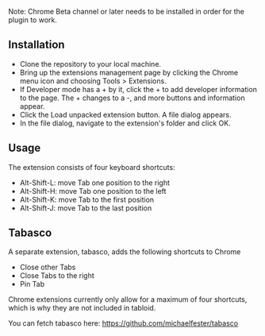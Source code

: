 Note: Chrome Beta channel or later needs to be installed in order for the plugin to work.

## Installation

* Clone the repository to your local machine.
* Bring up the extensions management page by clicking the Chrome menu icon and choosing Tools > Extensions.
* If Developer mode has a + by it, click the + to add developer information to the page. The + changes to a -, and more buttons and information appear.
* Click the Load unpacked extension button. A file dialog appears.
* In the file dialog, navigate to the extension's folder and click OK.

## Usage

The extension consists of four keyboard shortcuts:

* Alt-Shift-L: move Tab one position to the right
* Alt-Shift-H: move Tab one position to the left
* Alt-Shift-K: move Tab to the first position
* Alt-Shift-J: move Tab to the last position

## Tabasco

A separate extension, tabasco, adds the following shortcuts to Chrome

* Close other Tabs
* Close Tabs to the right
* Pin Tab

Chrome extensions currently only allow for a maximum of four shortcuts, which is why they are not included in tabloid.

You can fetch tabasco here: https://github.com/michaelfester/tabasco